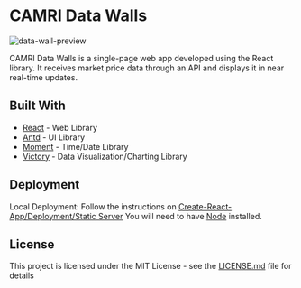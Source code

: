 # CAMRI Data Walls

![data-wall-preview](https://giphy.com/embed/1zKehWC3oXA9VZz1jJ)

CAMRI Data Walls is a single-page web app developed using the React library. It receives market price data through an API and displays it in near real-time updates.

## **Built With**

- [React](https://reactjs.org/) - Web Library
- [Antd](https://ant.design/) - UI Library
- [Moment](https://momentjs.com/) - Time/Date Library
- [Victory](https://formidable.com/open-source/victory/) - Data Visualization/Charting Library

## Deployment

Local Deployment: Follow the instructions on [Create-React-App/Deployment/Static Server](https://facebook.github.io/create-react-app/docs/deployment#static-server)
You will need to have [Node](https://nodejs.org/) installed.

## License

This project is licensed under the MIT License - see the [LICENSE.md](LICENSE.md) file for details

